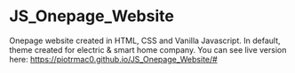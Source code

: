 # JS_Onepage_Website
Onepage website created in HTML, CSS and Vanilla Javascript. 
In default, theme created for electric & smart home company.
You can see live version here: https://piotrmac0.github.io/JS_Onepage_Website/#
